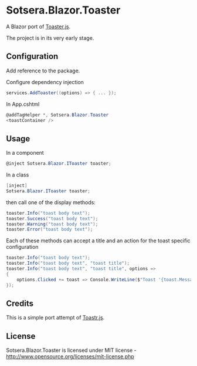 # Sotsera.Blazor.Toaster
A Blazor port of [Toaster.js](https://raw.githubusercontent.com/CodeSeven/toastr/).

The project is in its very early stage.

## Configuration

Add reference to the package.

Configure dependency injection

```c#
services.AddToaster((options) => { ... });
```

In App.cshtml

```c#
@addTagHelper *, Sotsera.Blazor.Toaster
<toastContainer />
```

## Usage

In a component

```c#
@inject Sotsera.Blazor.IToaster toaster;
```

In a class

```c#
[inject] 
Sotsera.Blazor.IToaster toaster;
```

then call one of the display methods:

```c#
toaster.Info("toast body text");
toaster.Success("toast body text");
toaster.Warning("toast body text");
toaster.Error("toast body text");
```

Each of these methods can accept a title and an action for the toast specific configuration

```c#
toaster.Info("toast body text");
toaster.Info("toast body text", "toast title");
toaster.Info("toast body text", "toast title", options =>
{
    options.Clicked += toast => Console.WriteLine($"Toast '{toast.Message}' Clicked!");
});
```

## Credits
This is a simple port attempt of [Toastr.js](https://raw.githubusercontent.com/CodeSeven/toastr/).

## License
Sotsera.Blazor.Toaster is licensed under MIT license - http://www.opensource.org/licenses/mit-license.php